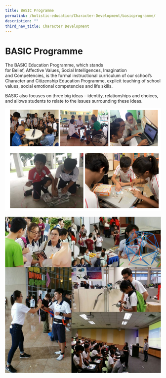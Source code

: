```yaml
---
title: BASIC Programme
permalink: /holistic-education/Character-Development/basicprogramme/
description: ""
third_nav_title: Character Development
---
```

# BASIC Programme


The BASIC Education Programme, which stands for Belief, Affective Values, Social Intelligences, Imagination and Competencies, is the formal instructional curriculum of our school’s Character and Citizenship Education Programme, explicit teaching of school values, social emotional competencies and life skills.

BASIC also focuses on three big ideas – identity, relationships and choices, and allows students to relate to the issues surrounding these ideas.

![](/images/Screenshot%20(39).png)

![](/images/CCE-photo-5-1024x1024.jpg)